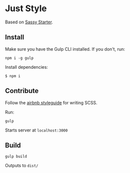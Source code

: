 # Just Style
Based on [Sassy Starter][0]. 

## Install

Make sure you have the Gulp CLI installed. If you don't, run:
```
npm i -g gulp
```

Install dependencies:
```
$ npm i
```

## Contribute

Follow the [airbnb styleguide][1] for writing SCSS.

Run:
```
gulp
```
Starts server at `localhost:3000`

## Build
```
gulp build
```
Outputs to `dist/`

[0]: https://github.com/minamarkham/sassy-starter
[1]: https://github.com/airbnb/css
[2]: http://bradfrost.com/blog/post/atomic-web-design/
[3]: https://github.com/pattern-lab/patternlab-node